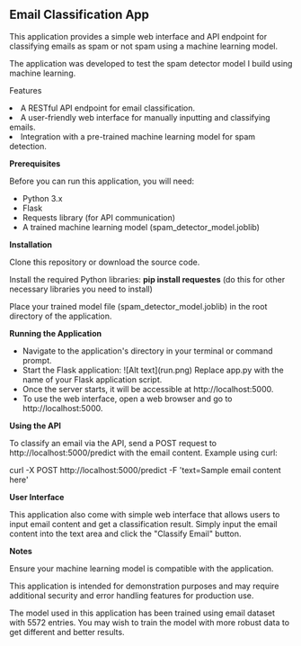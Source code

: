 ## Email Classification App

This application provides a simple web interface and API endpoint for classifying emails as spam or not spam using a machine learning model.

The application was developed to test the spam detector model I build using machine learning.

Features
<ui>
<li>A RESTful API endpoint for email classification.</li>
<li>A user-friendly web interface for manually inputting and classifying emails.</li>
<li>Integration with a pre-trained machine learning model for spam detection.</li>
</ul>

**Prerequisites**

Before you can run this application, you will need:
<ul>
<li>Python 3.x</li>
<li>Flask</li>
<li>Requests library (for API communication)</li>
<li>A trained machine learning model (spam_detector_model.joblib)</li>
</ul>

**Installation**

Clone this repository or download the source code.

Install the required Python libraries:
**pip install requestes** (do this for other necessary libraries you need to install)

Place your trained model file (spam_detector_model.joblib) in the root directory of the application.

**Running the Application**
<ul>
<li>Navigate to the application's directory in your terminal or command prompt.</li>
<li>Start the Flask application:
![Alt text](run.png)
Replace app.py with the name of your Flask application script.
<li>Once the server starts, it will be accessible at http://localhost:5000.</li>
<li>To use the web interface, open a web browser and go to http://localhost:5000.</li>
</ul>

**Using the API**

To classify an email via the API, send a POST request to http://localhost:5000/predict with the email content. Example using curl:

curl -X POST http://localhost:5000/predict -F 'text=Sample email content here'

**User Interface**

This application also come with simple web interface that allows users to input email content and get a classification result. Simply input the email content into the text area and click the "Classify Email" button.

**Notes**

Ensure your machine learning model is compatible with the application.

This application is intended for demonstration purposes and may require additional security and error handling features for production use.

The model used in this application has been trained using email dataset with 5572 entries. You may wish to train the model with more robust data to get different and better results.